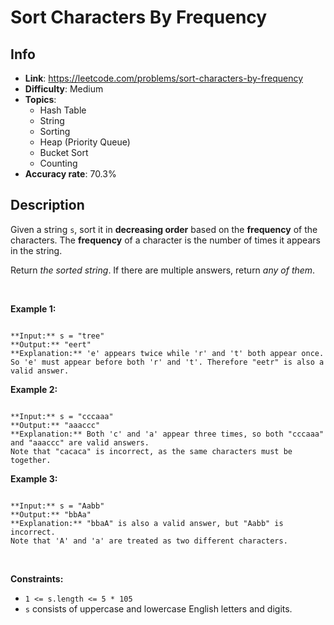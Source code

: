 # Sort Characters By Frequency

## Info  
- **Link**: https://leetcode.com/problems/sort-characters-by-frequency
- **Difficulty**: Medium  
- **Topics**:   
    - Hash Table
    - String
    - Sorting
    - Heap (Priority Queue)
    - Bucket Sort
    - Counting
- **Accuracy rate**: 70.3%  

## Description  
    
Given a string `s`, sort it in **decreasing order** based on the **frequency** of the characters. The **frequency** of a character is the number of times it appears in the string.


Return *the sorted string*. If there are multiple answers, return *any of them*.


 


**Example 1:**



```

**Input:** s = "tree"
**Output:** "eert"
**Explanation:** 'e' appears twice while 'r' and 't' both appear once.
So 'e' must appear before both 'r' and 't'. Therefore "eetr" is also a valid answer.

```

**Example 2:**



```

**Input:** s = "cccaaa"
**Output:** "aaaccc"
**Explanation:** Both 'c' and 'a' appear three times, so both "cccaaa" and "aaaccc" are valid answers.
Note that "cacaca" is incorrect, as the same characters must be together.

```

**Example 3:**



```

**Input:** s = "Aabb"
**Output:** "bbAa"
**Explanation:** "bbaA" is also a valid answer, but "Aabb" is incorrect.
Note that 'A' and 'a' are treated as two different characters.

```

 


**Constraints:**


* `1 <= s.length <= 5 * 105`
* `s` consists of uppercase and lowercase English letters and digits.


  
    